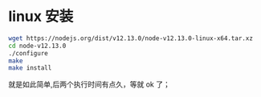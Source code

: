 # linux 安装

```sh
wget https://nodejs.org/dist/v12.13.0/node-v12.13.0-linux-x64.tar.xz
cd node-v12.13.0
./configure
make
make install
```

就是如此简单,后两个执行时间有点久，等就 ok 了；

